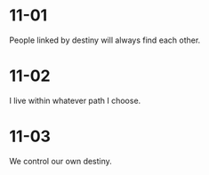 # 11-01

People linked by destiny will always find each other.

# 11-02

I live within whatever path I choose.

# 11-03

We control our own destiny.